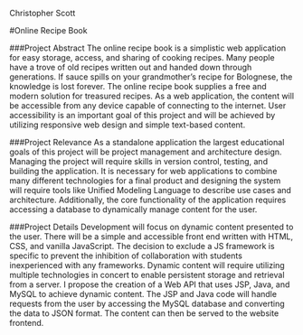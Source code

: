 Christopher Scott

#Online Recipe Book

###Project Abstract
The online recipe book is a simplistic web application for easy storage, access, and sharing of cooking recipes.  Many people have a trove of old recipes written out and handed down through generations.  If sauce spills on your grandmother’s recipe for Bolognese, the knowledge is lost forever.  The online recipe book supplies a free and modern solution for treasured recipes.  As a web application, the content will be accessible from any device capable of connecting to the internet.  User accessibility is an important goal of this project and will be achieved by utilizing responsive web design and simple text-based content.

###Project Relevance
As a standalone application the largest educational goals of this project will be project management and architecture design.  Managing the project will require skills in version control, testing, and building the application. It is necessary for web applications to combine many different technologies for a final product and designing the system will require tools like Unified Modeling Language to describe use cases and architecture.  Additionally, the core functionality of the application requires accessing a database to dynamically manage content for the user.

###Project Details
Development will focus on dynamic content presented to the user.  There will be a simple and accessible front end written with HTML, CSS, and vanilla JavaScript.  The decision to exclude a JS framework is specific to prevent the inhibition of collaboration with students inexperienced with any frameworks.  Dynamic content will require utilizing multiple technologies in concert to enable persistent storage and retrieval from a server.   I propose the creation of a Web API that uses JSP, Java, and MySQL to achieve dynamic content.  The JSP and Java code will handle requests from the user by accessing the MySQL database and converting the data to JSON format.  The content can then be served to the website frontend.
